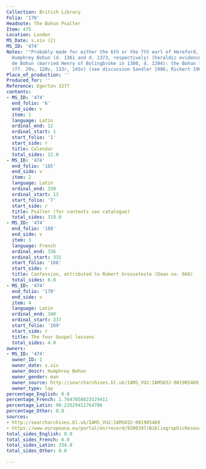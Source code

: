 ```yaml
---
Collection: British Library
Folia: '170'
Headnote: The Bohun Psalter
Item: 475
Location: London
MS_Date: s.xiv (2)
MS_ID: '474'
Notes: '"Probably made for either the 6th or the 7th earl of Hereford, both named
  Humphrey Bohun (d. 1361 and d. 1373, respectively) (heraldic evidence); or for Mary
  de Bohun (married Henry of Bolingbroke in 1380, d. 1394): the Bohun family arms
  (ff. 29v, 120v, 133r, 145v) (see discussion Sandler 1986; Rickert 1965 p. 149)"'
Place_of_production: ''
Produced_for: ''
Reference: Egerton 3277
contents:
- MS_ID: '474'
  end_folio: '6'
  end_side: v
  item: 1
  language: Latin
  ordinal_end: 12
  ordinal_start: 1
  start_folio: '1'
  start_side: r
  title: Calendar
  total_sides: 12.0
- MS_ID: '474'
  end_folio: '165'
  end_side: v
  item: 2
  language: Latin
  ordinal_end: 330
  ordinal_start: 13
  start_folio: '7'
  start_side: r
  title: Psalter (for contents see catalogue)
  total_sides: 318.0
- MS_ID: '474'
  end_folio: '168'
  end_side: v
  item: 3
  language: French
  ordinal_end: 336
  ordinal_start: 331
  start_folio: '166'
  start_side: r
  title: Confession, attributed to Robert Grosseteste (Dean no. 660)
  total_sides: 6.0
- MS_ID: '474'
  end_folio: '170'
  end_side: v
  item: 4
  language: Latin
  ordinal_end: 340
  ordinal_start: 337
  start_folio: '169'
  start_side: r
  title: The four Gospel lessons
  total_sides: 4.0
owners:
- MS_ID: '474'
  owner_ID: 1
  owner_date: s.xiv
  owner_descr: Humphrey Bohun
  owner_gender: man
  owner_source: http://searcharchives.bl.uk/IAMS_VU2:IAMS032-001985469
  owner_type: lay
percentage_English: 0.0
percentage_French: 1.7647058823529411
percentage_Latin: 98.23529411764706
percentage_Other: 0.0
sources:
- http://searcharchives.bl.uk/IAMS_VU2:IAMS032-001985469
- https://www.europeana.eu/portal/en/record/9200397/BibliographicResource_3000126313241.html
total_sides_English: 0.0
total_sides_French: 6.0
total_sides_Latin: 334.0
total_sides_Other: 0.0

---
```

